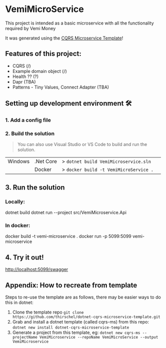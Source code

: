 # VemiMicroService

This project is intended as a basic microservice with all the functionality required by Vemi Money

It was generated using the [CQRS Microservice Template](https://github.com/thirschel/dotnet-cqrs-microservice-template)!

## Features of this project:

* CQRS (/)
* Example domain object (/)
* Health ??  (?)
* Dapr (TBA)
* Patterns - Tiny Values, Connect Adapter (TBA)


## Setting up development environment 🛠

### 1. Add a config file

### 2. Build the solution

> You can also use Visual Studio or VS Code to build and run the solution.

|||||
|-|-|-|-|
|Windows| .Net Core | > ```dotnet build VemiMicroservice.sln``` |
|| Docker | > ```docker build -t VemiMicroService .``` |

## 3. Run the solution

### Locally:
dotnet build
dotnet run --project src/VemiMicroservice.Api

### In docker:
docker build -t vemi-microservice .
docker run -p 5099:5099 vemi-microservice


## 4. Try it out!

[http://localhost:5099/swagger](http://localhost:5099/swagger)

## Appendix: How to recreate from template
Steps to re-use the template are as follows, there may be easier ways to do this in dotnet:

1. Clone the template repo ```git clone https://github.com/thirschel/dotnet-cqrs-microservice-template.git```
2. Grab and install a dotnet template (called cqrs-ms) from this repo: ```dotnet new install dotnet-cqrs-microservice-template```
3. Generate a project from this template, eg: ```dotnet new cqrs-ms --projectName VemiMicroservice --repoName VemiMicroService --output VemiMicroservice ```


